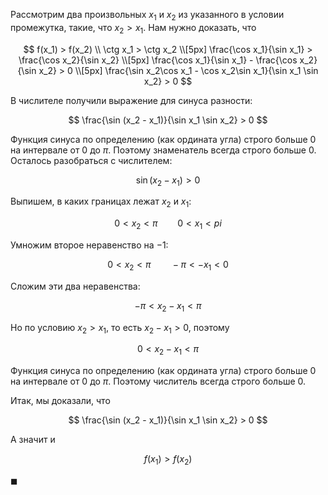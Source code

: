 Рассмотрим два произвольных $x_1$ и $x_2$ из указанного в условии промежутка, такие, что $x_2 > x_1$. Нам нужно доказать, что

$$ f(x_1) > f(x_2) \\ \ctg x_1 > \ctg x_2 \\[5px] \frac{\cos x_1}{\sin x_1} > \frac{\cos x_2}{\sin x_2} \\[5px] \frac{\cos x_1}{\sin x_1} - \frac{\cos x_2}{\sin x_2} > 0 \\[5px] \frac{\sin x_2\cos x_1 - \cos x_2\sin x_1}{\sin x_1 \sin x_2} > 0 $$

В числителе получили выражение для синуса разности:

$$ \frac{\sin (x_2 - x_1)}{\sin x_1 \sin x_2} > 0 $$

Функция синуса по определению (как ордината угла) строго больше $0$ на интервале от $0$ до $\pi$. Поэтому знаменатель всегда строго больше $0$. Осталось разобраться с числителем:

$$ \sin (x_2 - x_1) > 0 $$

Выпишем, в каких границах лежат $x_2$ и $x_1$:

$$ 0 < x_2 < \pi \qquad 0 < x_1 < pi $$

Умножим второе неравенство на $-1$:

$$ 0 < x_2 < \pi \qquad -\pi < -x_1 < 0 $$

Сложим эти два неравенства:

$$ -\pi < x_2 - x_1 < \pi $$

Но по условию $x_2 > x_1$, то есть $x_2 - x_1 > 0$, поэтому

$$ 0 < x_2 - x_1 < \pi $$

Функция синуса по определению (как ордината угла) строго больше $0$ на интервале от $0$ до $\pi$. Поэтому числитель всегда строго больше $0$.

Итак, мы доказали, что

$$ \frac{\sin (x_2 - x_1)}{\sin x_1 \sin x_2} > 0 $$

А значит и

$$ f(x_1) > f(x_2) $$

$\blacksquare$